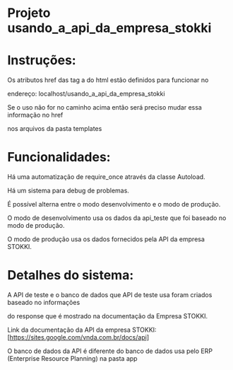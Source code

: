 # Projeto usando_a_api_da_empresa_stokki

# Instruções:

Os atributos href das tag a do html estão definidos para funcionar no 

endereço: localhost/usando_a_api_da_empresa_stokki

Se o uso não for no caminho acima então será preciso mudar essa informação no href 

 nos arquivos da pasta templates 

# Funcionalidades:

Há uma automatização de require_once através da classe Autoload.

Há um sistema para debug de problemas.

É possível alterna entre o modo desenvolvimento e o modo de produção.

O modo de desenvolvimento usa os dados da api_teste que foi baseado no modo de produção.

O modo de produção usa os dados fornecidos pela API da empresa STOKKI.

# Detalhes do sistema:

A API de teste e o banco de dados que API de teste usa foram criados baseado no informações

do response que é mostrado na documentação da Empresa STOKKI.

Link da documentação da API da empresa STOKKI: [https://sites.google.com/vnda.com.br/docs/api]

O banco de dados da API é diferente do banco de dados usa pelo ERP (Enterprise Resource Planning) na pasta app






